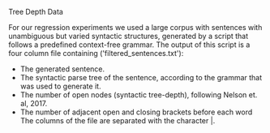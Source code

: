 Tree Depth Data

For our regression experiments we used a large corpus with sentences with unambiguous but varied syntactic structures, generated by a script that follows a predefined context-free grammar.
The output of this script is a four column file containing ('filtered_sentences.txt'):
- The generated sentence.
- The syntactic parse tree of the sentence, according to the grammar that was used to generate it.
- The number of open nodes (syntactic tree-depth), following Nelson et. al, 2017.
- The number of adjacent open and closing brackets before each word
The columns of the file are separated with the character |.
